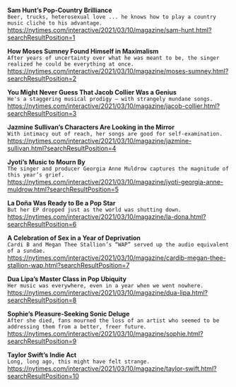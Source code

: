 **Sam Hunt’s Pop-Country Brilliance**\
`Beer, trucks, heterosexual love ... he knows how to play a country music cliché to his advantage.`\
https://nytimes.com/interactive/2021/03/10/magazine/sam-hunt.html?searchResultPosition=1

**How Moses Sumney Found Himself in Maximalism**\
`After years of uncertainty over what he was meant to be, the singer realized he could be everything at once.`\
https://nytimes.com/interactive/2021/03/10/magazine/moses-sumney.html?searchResultPosition=2

**You Might Never Guess That Jacob Collier Was a Genius**\
`He's a staggering musical prodigy — with strangely mundane songs.`\
https://nytimes.com/interactive/2021/03/10/magazine/jacob-collier.html?searchResultPosition=3

**Jazmine Sullivan’s Characters Are Looking in the Mirror**\
`With intimacy out of reach, her songs are good for self-examination.`\
https://nytimes.com/interactive/2021/03/10/magazine/jazmine-sullivan.html?searchResultPosition=4

**Jyoti’s Music to Mourn By**\
`The singer and producer Georgia Anne Muldrow captures the magnitude of this year’s grief.`\
https://nytimes.com/interactive/2021/03/10/magazine/jyoti-georgia-anne-muldrow.html?searchResultPosition=5

**La Doña Was Ready to Be a Pop Star**\
`But her EP dropped just as the world was shutting down.`\
https://nytimes.com/interactive/2021/03/10/magazine/la-dona.html?searchResultPosition=6

**A Celebration of Sex in a Year of Deprivation**\
`Cardi B and Megan Thee Stallion’s “WAP” served up the audio equivalent of a sundae.`\
https://nytimes.com/interactive/2021/03/10/magazine/cardib-megan-thee-stallion-wap.html?searchResultPosition=7

**Dua Lipa’s Master Class in Pop Ubiquity**\
`Her music was everywhere, even in a year when we went nowhere.`\
https://nytimes.com/interactive/2021/03/10/magazine/dua-lipa.html?searchResultPosition=8

**Sophie’s Pleasure-Seeking Sonic Deluge**\
`After she died, fans mourned the loss of an artist who seemed to be addressing them from a better, freer future.`\
https://nytimes.com/interactive/2021/03/10/magazine/sophie.html?searchResultPosition=9

**Taylor Swift’s Indie Act**\
`Long, long ago, this might have felt strange.`\
https://nytimes.com/interactive/2021/03/10/magazine/taylor-swift.html?searchResultPosition=10

